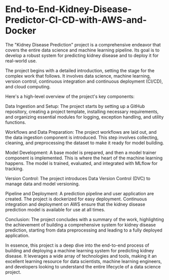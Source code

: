 # End-to-End-Kidney-Disease-Predictor-CI-CD-with-AWS-and-Docker


The "Kidney Disease Prediction" project is a comprehensive endeavor that covers the entire data science and machine learning pipeline. Its goal is to develop a robust system for predicting kidney disease and to deploy it for real-world use.

The project begins with a detailed introduction, setting the stage for the complex work that follows. It involves data science, machine learning, version control, continuous integration and continuous deployment (CI/CD), and cloud computing.

Here's a high-level overview of the project's key components:

Data Ingestion and Setup: The project starts by setting up a GitHub repository, creating a project template, installing necessary requirements, and organizing essential modules for logging, exception handling, and utility functions.

Workflows and Data Preparation: The project workflows are laid out, and the data ingestion component is introduced. This step involves collecting, cleaning, and preprocessing the dataset to make it ready for model building.

Model Development: A base model is prepared, and then a model trainer component is implemented. This is where the heart of the machine learning happens. The model is trained, evaluated, and integrated with MLflow for tracking.

Version Control: The project introduces Data Version Control (DVC) to manage data and model versioning.

Pipeline and Deployment: A prediction pipeline and user application are created. The project is dockerized for easy deployment. Continuous integration and deployment on AWS ensure that the kidney disease prediction model is available for use at all times.

Conclusion: The project concludes with a summary of the work, highlighting the achievement of building a comprehensive system for kidney disease prediction, starting from data preprocessing and leading to a fully deployed application.

In essence, this project is a deep dive into the end-to-end process of building and deploying a machine learning system for predicting kidney disease. It leverages a wide array of technologies and tools, making it an excellent learning resource for data scientists, machine learning engineers, and developers looking to understand the entire lifecycle of a data science project.
